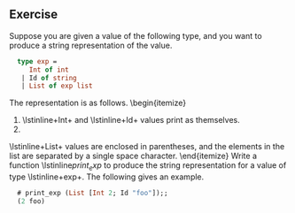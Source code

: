   
## Exercise
  Suppose you are given a value of the following type, and you want to
  produce a string representation of the value.
  
```ocaml
  type exp =
     Int of int
   | Id of string
   | List of exp list
```
  The representation is as follows.
  \begin{itemize}
1. \lstinline+Int+ and \lstinline+Id+ values print as themselves.
1.
  
  \lstinline+List+
  values are enclosed in parentheses, and the elements in the list are
  separated by a single space character.
  \end{itemize}
  Write a function \lstinline$print_exp$ to produce the string representation for a value of
  type \lstinline+exp+.  The following gives an example.
  
```ocaml
  # print_exp (List [Int 2; Id "foo"]);;
  (2 foo)
```
  
